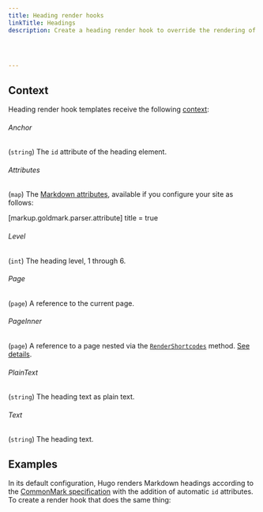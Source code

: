 ```yaml
---
title: Heading render hooks
linkTitle: Headings
description: Create a heading render hook to override the rendering of Markdown headings to HTML.

    


---
```


## Context

Heading render hook templates receive the following [context]:

[context]: /getting-started/glossary/#context

###### Anchor

(`string`) The `id` attribute of the heading element.

###### Attributes

(`map`) The [Markdown attributes], available if you configure your site as follows:

[Markdown attributes]: //markdown-attributes/


[markup.goldmark.parser.attribute]
title = true


###### Level

(`int`) The heading level, 1 through 6.

###### Page

(`page`) A reference to the current page.

###### PageInner



(`page`) A reference to a page nested via the [`RenderShortcodes`] method. [See details](#pageinner-details).

[`RenderShortcodes`]: /methods/page/rendershortcodes

###### PlainText

(`string`) The heading text as plain text.

###### Text

(`string`) The heading text.

## Examples

In its default configuration, Hugo renders Markdown headings according to the [CommonMark specification] with the addition of automatic `id` attributes. To create a render hook that does the same thing:

[CommonMark specification]: https://spec.commonmark.org/current/





